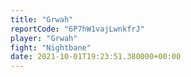 ```yaml
---
title: "Grwah"
reportCode: "6P7hW1vajLwnkfrJ"
player: "Grwah"
fight: "Nightbane"
date: 2021-10-01T19:23:51.380000+00:00
---
```

